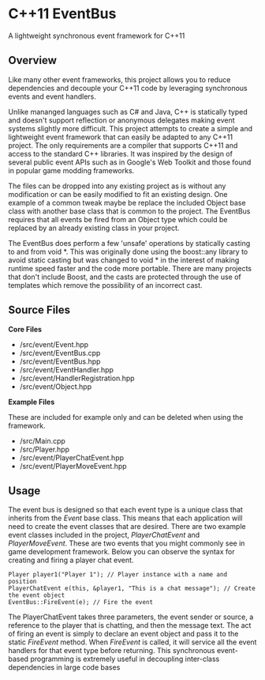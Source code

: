C++11 EventBus
========

A lightweight synchronous event framework for C++11

Overview
--------
Like many other event frameworks, this project allows you to reduce dependencies and decouple your C++11 code by leveraging synchronous events and event handlers.

Unlike mananged languages such as C# and Java, C++ is statically typed and doesn't support reflection or anonymous delegates making event systems slightly more difficult. This project attempts to create a simple and lightweight event framework that can easily be adapted to any C++11 project. The only requirements are a compiler that supports C++11 and access to the standard C++ libraries. It was inspired by the design of several public event APIs such as in Google's Web Toolkit and those found in popular game modding frameworks.

The files can be dropped into any existing project as is without any modification or can be easily modified to fit an existing design. One example of a common tweak maybe be replace the included Object base class with another base class that is common to the project. The EventBus requires that all events be fired from an Object type which could be replaced by an already existing class in your project.

The EventBus does perform a few 'unsafe' operations by statically casting to and from void *. This was originally done using the boost::any library to avoid static casting but was changed to void * in the interest of making runtime speed faster and the code more portable. There are many projects that don't include Boost, and the casts are protected through the use of templates which remove the possibility of an incorrect cast.

Source Files
------------
**Core Files**
* /src/event/Event.hpp
* /src/event/EventBus.cpp
* /src/event/EventBus.hpp
* /src/event/EventHandler.hpp
* /src/event/HandlerRegistration.hpp
* /src/event/Object.hpp

**Example Files**

These are included for example only and can be deleted when using the framework.
* /src/Main.cpp
* /src/Player.hpp
* /src/event/PlayerChatEvent.hpp
* /src/event/PlayerMoveEvent.hpp

Usage
-----

The event bus is designed so that each event type is a unique class that inherits from the *Event* base class. This means that each application will need to create the event classes that are desired. There are two example event classes included in the project, *PlayerChatEvent* and *PlayerMoveEvent*. These are two events that you might commonly see in game development framework. Below you can observe the syntax for creating and firing a player chat event.

    Player player1("Player 1"); // Player instance with a name and position
    PlayerChatEvent e(this, &player1, "This is a chat message"); // Create the event object
    EventBus::FireEvent(e); // Fire the event
    
The PlayerChatEvent takes three parameters, the event sender or source, a reference to the player that is chatting, and then the message text. The act of firing an event is simply to declare an event object and pass it to the static *FireEvent* method. When *FireEvent* is called, it will service all the event handlers for that event type before returning. This synchronous event-based programming is extremely useful in decoupling inter-class dependencies in large code bases


